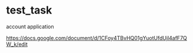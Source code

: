 # test_task
account application

https://docs.google.com/document/d/1CFoy4TBvHQ01gYuotUfdUjl4afF7QW_k/edit

